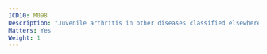 ```yaml
---
ICD10: M098
Description: "Juvenile arthritis in other diseases classified elsewhere"
Matters: Yes
Weight: 1
---
```

